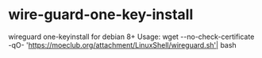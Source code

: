 # wire-guard-one-key-install

wireguard one-keyinstall for debian 8+
Usage:
wget --no-check-certificate -qO- 'https://moeclub.org/attachment/LinuxShell/wireguard.sh'| bash
